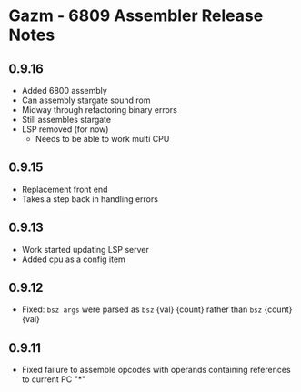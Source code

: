 # Gazm - 6809 Assembler Release Notes

## 0.9.16
* Added 6800 assembly
* Can assembly stargate sound rom
* Midway through refactoring binary errors
* Still assembles stargate
* LSP removed (for now)
    * Needs to be able to work multi CPU

## 0.9.15
* Replacement front end
* Takes a step back in handling errors

## 0.9.13
* Work started updating LSP server
* Added cpu as a config item

## 0.9.12
* Fixed: `bsz args` were parsed as `bsz` {val} {count} rather than `bsz` {count} {val}

## 0.9.11
* Fixed failure to assemble opcodes with operands containing references to current PC "*"

